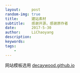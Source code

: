 ```yaml
---
layout:     post
random-img: true
title:      建站素材
subtitle:   感谢开源，感谢原作者
date:       2017-5-30
author:     LiChaoyang
description: 
keywords: 
tags:
    - 
---
```


网站模板选用 [decaywood.github.io][1]


  [1]: https://github.com/decaywood/decaywood.github.io